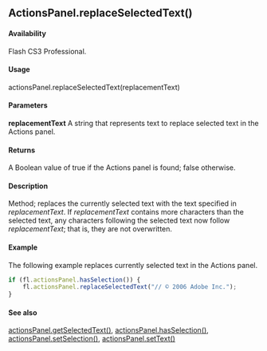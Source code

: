 ## ActionsPanel.replaceSelectedText()

#### Availability

Flash CS3 Professional.

#### Usage

actionsPanel.replaceSelectedText(replacementText)

#### Parameters

**replacementText** A string that represents text to replace selected text in the Actions panel.

#### Returns

A Boolean value of true if the Actions panel is found; false otherwise.

#### Description

Method; replaces the currently selected text with the text specified in *replacementText*. If *replacementText* contains more characters than the selected text, any characters following the selected text now follow *replacementText*; that is, they are not overwritten.

#### Example

The following example replaces currently selected text in the Actions panel.
```javascript
if (fl.actionsPanel.hasSelection()) {
    fl.actionsPanel.replaceSelectedText("// © 2006 Adobe Inc.");
}
```

#### See also

[actionsPanel.getSelectedText()](../actionsPanel_object/actionsPane2.md), [actionsPanel.hasSelection()](../actionsPanel_object/actionsPane4.md), [actionsPanel.setSelection()](../actionsPanel_object/actionsPane7.md), [actionsPanel.setText()](../actionsPanel_object/actionsPane8.md)
